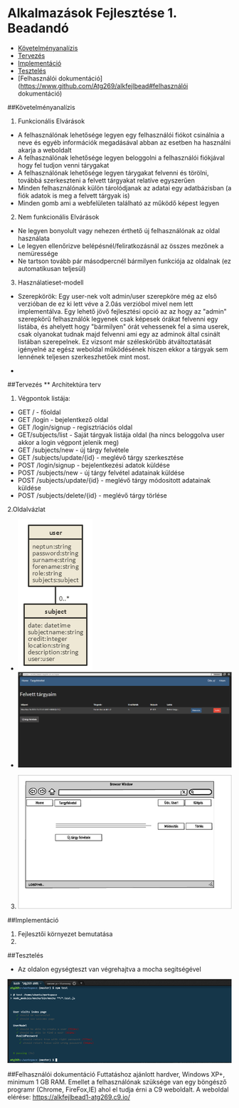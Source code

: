 # Alkalmazások Fejlesztése 1. Beadandó
- [Követelményanalízis](https://www.github.com/Atg269/alkfejlbead#követelményanalízis)
- [Tervezés](https://www.github.com/Atg269/alkfejlbead#tervezés)
- [Implementáció](https://www.github.com/Atg269/alkfejlbead#implementáció)
- [Tesztelés](https://www.github.com/Atg269/alkfejlbead#tesztelés)
- [Felhasználói dokumentáció](https://www.github.com/Atg269/alkfejlbead#felhasználói dokumentáció)

##Követelményanalízis

1. Funkcionális Elvárások
 - A felhasználónak lehetősége legyen egy felhasználói fiókot csinálnia a neve és egyéb információk megadásával abban az esetben ha használni akarja a weboldalt
 - A felhasználónak lehetősége legyen beloggolni a felhasználói fiókjával hogy fel tudjon venni tárygakat
 - A felhasználónak lehetősége legyen tárygakat felvenni és törölni, továbbá szerkeszteni a felvett tárgyakat relatíve egyszerűen
 - Minden felhasználónak külön tárolódjanak az adatai egy adatbázisban (a fiók adatok is meg a felvett tárgyak is)
 - Minden gomb ami a webfelületen található az működő képest legyen
2. Nem funkcionális Elvárások
 - Ne legyen bonyolult vagy nehezen érthető új felhasználónak az oldal használata
 - Le legyen ellenőrizve belépésnél/feliratkozásnál az összes mezőnek a nemüressége
 - Ne tartson tovább pár másodpercnél bármilyen funkciója az oldalnak (ez automatikusan teljesül)
3. Használatieset-modell
 - Szerepkörök: Egy user-nek volt admin/user szerepköre még az első verzióban de ez ki lett véve a 2.0ás verzióbol mivel nem lett implementálva. Egy lehető jövő fejlesztési opció az az hogy az "admin" szerepkörű felhasználók legyenek csak képesek órákat felvenni egy listába, és ahelyett hogy "bármilyen" órát vehessenek fel a sima userek, csak olyanokat tudnak majd felvenni ami egy az adminok által csinált listában szerepelnek. Ez vizsont már széleskörűbb átváltoztatását igényelné az egész weboldal működésének hiszen ekkor a tárgyak sem lennének teljesen szerkeszhetőek mint most.

-
##Tervezés
** Architektúra terv
1. Végpontok listája:
 - GET / - főoldal 
 - GET /login - bejelentkező oldal
 - GET /login/signup - regisztriációs oldal
 - GET/subjects/list - Saját tárgyak listája oldal (ha nincs beloggolva user akkor a login végpont jelenik meg)
 - GET /subjects/new - új tárgy felvétele
 - GET /subjects/update/{id} - meglévő tárgy szerkesztése
 - POST /login/signup - bejelentkezési adatok küldése
 - POST /subjects/new - új tárgy felvétel adatainak küldése
 - POST /subjects/update/{id} - meglévő tárgy módositott adatainak küldése
 - POST /subjects/delete/{id} - meglévő tárgy törlése

2.Oldalvázlat
 - ![Felhasználóifelölet modell vázlat](https://github.com/Atg269/alkfejlbead/blob/master/documentation/adatbmodell.png)
 - ![Végső megvalósítás kínézete](https://github.com/Atg269/alkfejlbead/blob/master/documentation/endresult.png)

3. ![Adatmodell és Adatbázisterv](https://github.com/Atg269/alkfejlbead/blob/master/documentation/userhome.jpg)


##Implementáció

1. Fejlesztői környezet bemutatása
2. 




##Tesztelés

- Az oldalon egységteszt van végrehajtva a mocha segitségével

![Teszt eredmények](https://github.com/Atg269/alkfejlbead/blob/master/documentation/indextext.png)


##Felhasználói dokumentáció
Futtatáshoz ajánlott hardver, Windows XP+, minimum 1 GB RAM. 
Emellet a felhasználónak szüksége van egy böngésző programr (Chrome, FireFox,IE) ahol el tudja érni a C9 weboldalt.
A weboldal elérése: https://alkfejlbead1-atg269.c9.io/
